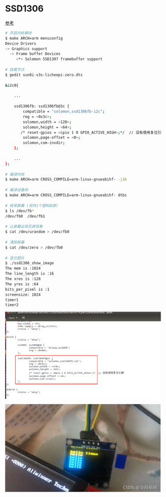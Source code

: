 # SSD1306

[参考](https://blog.csdn.net/lengyuefeng212/article/details/120042419) 

```bash
# 开启内核模块
$ make ARCH=arm menuconfig
Device Drivers                 
-> Graphics support             
  -> Frame buffer Devices       
  	 <*> Solomon SSD1307 framebuffer support    

# 挂载节点
$ gedit sun8i-v3s-licheepi-zero.dts

&i2c0{

	...
	
    ssd1306fb: ssd1306fb@3c {
        compatible = "solomon,ssd1306fb-i2c";
        reg = <0x3c>;
        solomon,width = <128>;
        solomon,height = <64>;
       /* reset-gpios = <&pio 1 0 GPIO_ACTIVE_HIGH>;*/  // 没有使用复位引脚 
        solomon,page-offset = <0>;
        solomon,com-invdir;
    };
    
    ...
};

# 编译内核
$ make ARCH=arm CROSS_COMPILE=arm-linux-gnueabihf- -j16 

# 编译设备树
$ make ARCH=arm CROSS_COMPILE=arm-linux-gnueabihf- dtbs

# 枚举屏幕 (另外1个是RGB屏)
$ ls /dev/fb*
/dev/fb0  /dev/fb1

# 让屏幕出现花屏现象
$ cat /dev/urandom > /dev/fb0

# 清除屏幕
$ cat /dev/zero > /dev/fb0

# 显示图片
$ ./ssd1306_show_image
The mem is :1024
The line_length is :16
The xres is :128
The yres is :64
bits_per_pixel is :1
screensize: 1024
timer1
timer2
```

![image-20250609003004679](.assets/ssd1306/image-20250609003004679.png)



![在这里插入图片描述](.assets/ssd1306/2951858de79896fd0c578eb972214084.png)




